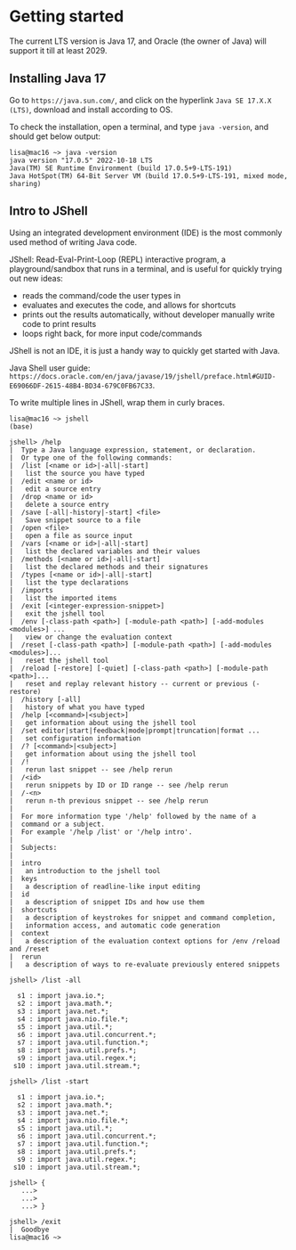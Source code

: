 # Getting started
The current LTS version is Java 17, and Oracle (the owner of Java) will support it till at least 2029.

## Installing Java 17
Go to `https://java.sun.com/`, and click on the hyperlink `Java SE 17.X.X (LTS)`, download and install according to OS. 

To check the installation, open a terminal, and type `java -version`, and should get below output: 
```console
lisa@mac16 ~> java -version
java version "17.0.5" 2022-10-18 LTS
Java(TM) SE Runtime Environment (build 17.0.5+9-LTS-191)
Java HotSpot(TM) 64-Bit Server VM (build 17.0.5+9-LTS-191, mixed mode, sharing)
```

## Intro to JShell
Using an integrated development environment (IDE) is the most commonly used method of writing Java code. 

JShell: Read-Eval-Print-Loop (REPL) interactive program, a playground/sandbox that runs in a terminal, and is useful for quickly trying out new ideas:
- reads the command/code the user types in
- evaluates and executes the code, and allows for shortcuts
- prints out the results automatically, without developer manually write code to print results
- loops right back, for more input code/commands

JShell is not an IDE, it is just a handy way to quickly get started with Java. 

Java Shell user guide: `https://docs.oracle.com/en/java/javase/19/jshell/preface.html#GUID-E69066DF-2615-48B4-BD34-679C0FB67C33`. 

To write multiple lines in JShell, wrap them in curly braces. 

```console
lisa@mac16 ~> jshell                                                     (base) 

jshell> /help
|  Type a Java language expression, statement, or declaration.
|  Or type one of the following commands:
|  /list [<name or id>|-all|-start]
|  	list the source you have typed
|  /edit <name or id>
|  	edit a source entry
|  /drop <name or id>
|  	delete a source entry
|  /save [-all|-history|-start] <file>
|  	Save snippet source to a file
|  /open <file>
|  	open a file as source input
|  /vars [<name or id>|-all|-start]
|  	list the declared variables and their values
|  /methods [<name or id>|-all|-start]
|  	list the declared methods and their signatures
|  /types [<name or id>|-all|-start]
|  	list the type declarations
|  /imports 
|  	list the imported items
|  /exit [<integer-expression-snippet>]
|  	exit the jshell tool
|  /env [-class-path <path>] [-module-path <path>] [-add-modules <modules>] ...
|  	view or change the evaluation context
|  /reset [-class-path <path>] [-module-path <path>] [-add-modules <modules>]...
|  	reset the jshell tool
|  /reload [-restore] [-quiet] [-class-path <path>] [-module-path <path>]...
|  	reset and replay relevant history -- current or previous (-restore)
|  /history [-all]
|  	history of what you have typed
|  /help [<command>|<subject>]
|  	get information about using the jshell tool
|  /set editor|start|feedback|mode|prompt|truncation|format ...
|  	set configuration information
|  /? [<command>|<subject>]
|  	get information about using the jshell tool
|  /! 
|  	rerun last snippet -- see /help rerun
|  /<id> 
|  	rerun snippets by ID or ID range -- see /help rerun
|  /-<n> 
|  	rerun n-th previous snippet -- see /help rerun
|  
|  For more information type '/help' followed by the name of a
|  command or a subject.
|  For example '/help /list' or '/help intro'.
|  
|  Subjects:
|  
|  intro
|  	an introduction to the jshell tool
|  keys
|  	a description of readline-like input editing
|  id
|  	a description of snippet IDs and how use them
|  shortcuts
|  	a description of keystrokes for snippet and command completion,
|  	information access, and automatic code generation
|  context
|  	a description of the evaluation context options for /env /reload and /reset
|  rerun
|  	a description of ways to re-evaluate previously entered snippets

jshell> /list -all

  s1 : import java.io.*;
  s2 : import java.math.*;
  s3 : import java.net.*;
  s4 : import java.nio.file.*;
  s5 : import java.util.*;
  s6 : import java.util.concurrent.*;
  s7 : import java.util.function.*;
  s8 : import java.util.prefs.*;
  s9 : import java.util.regex.*;
 s10 : import java.util.stream.*;

jshell> /list -start

  s1 : import java.io.*;
  s2 : import java.math.*;
  s3 : import java.net.*;
  s4 : import java.nio.file.*;
  s5 : import java.util.*;
  s6 : import java.util.concurrent.*;
  s7 : import java.util.function.*;
  s8 : import java.util.prefs.*;
  s9 : import java.util.regex.*;
 s10 : import java.util.stream.*;

jshell> {
   ...>     
   ...>     
   ...> }

jshell> /exit
|  Goodbye
lisa@mac16 ~> 
```




